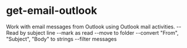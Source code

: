 # get-email-outlook

Work with email messages from Outlook using Outlook mail activities.
--Read by subject line
--mark as read
--move to folder
--convert "From", "Subject", "Body" to strings
    --filter messages
